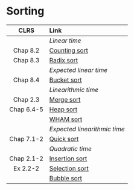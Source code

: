 # Sorting

| **CLRS** | **Link** |
|:---:|:---|
||*Linear time* |
| Chap 8.2 | [Counting sort](https://github.com/pl3onasm/Algorithms-and-data-structures/tree/main/algorithms/sorting/counting-sort)
| Chap 8.3 | [Radix sort](https://github.com/pl3onasm/Algorithms-and-data-structures/tree/main/algorithms/sorting/radix-sort)
|| *Expected linear time* |
| Chap 8.4 | [Bucket sort](https://github.com/pl3onasm/Algorithms-and-data-structures/tree/main/algorithms/sorting/bucket-sort)
|| *Linearithmic time* |
| Chap 2.3 | [Merge sort](https://github.com/pl3onasm/Algorithms-and-data-structures/tree/main/algorithms/sorting/merge-sort)
| Chap 6.4-5 | [Heap sort](https://github.com/pl3onasm/Algorithms-and-data-structures/tree/main/algorithms/sorting/heap-sort)
|| [WHAM sort](https://github.com/pl3onasm/Algorithms-and-data-structures/tree/main/algorithms/sorting/wham-sort)
|| *Expected linearithmic time* |
| Chap 7.1-2 | [Quick sort](https://github.com/pl3onasm/Algorithms-and-data-structures/tree/main/algorithms/sorting/quick-sort)
|| *Quadratic time* |
| Chap 2.1-2 | [Insertion sort](https://github.com/pl3onasm/Algorithms-and-data-structures/tree/main/algorithms/sorting/insertion-sort)
| Ex 2.2-2 | [Selection sort](https://github.com/pl3onasm/Algorithms-and-data-structures/tree/main/algorithms/sorting/selection-sort)
| | [Bubble sort](https://github.com/pl3onasm/Algorithms-and-data-structures/tree/main/algorithms/sorting/bubble-sort)

